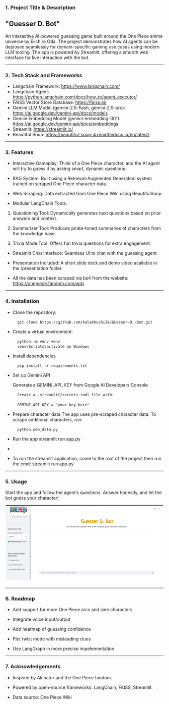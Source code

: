 
### **1. Project Title & Description**

## "Guesser D. Bot" 

An interactive AI-powered guessing game built around the One Piece anime universe by Eiichiro Oda.
The project demonstrates how AI agents can be deployed seamlessly for domain-specific gaming use cases using modern LLM tooling.
The app is powered by Streamlit, offering a smooth web interface for live interaction with the bot.

---

### **2. Tech Stack and Frameworks** 

* Langchain Framework: https://www.langchain.com/
* Langchain Agent: https://python.langchain.com/docs/how_to/agent_executor/
* FAISS Vector Store Database: https://faiss.ai/
* Gemini LLM Model (gemini-2.5-flash, gemini-2.5-pro): https://ai.google.dev/gemini-api/docs/models
* Gemini Embedding Model (gemini-embedding-001): https://ai.google.dev/gemini-api/docs/embeddings 
* Streamlit: https://streamlit.io/
* Beautiful Soup: https://beautiful-soup-4.readthedocs.io/en/latest/


---

### **3. Features**

* Interactive Gameplay: Think of a One Piece character, and the AI agent will try to guess it by asking smart, dynamic questions.

* RAG System: Built using a Retrieval-Augmented Generation system trained on scraped One Piece character data.

* Web Scraping: Data extracted from One Piece Wiki using BeautifulSoup.

* Modular LangChain Tools:

1. Questioning Tool: Dynamically generates next questions based on prior answers and context.

2. Summarizer Tool: Produces pirate-toned summaries of characters from the knowledge base.

3. Trivia Mode Tool: Offers fun trivia questions for extra engagement.

* Streamlit Chat Interface: Seamless UI to chat with the guessing agent.

* Presentation Included: A short slide deck and demo video available in the /presentation folder.

* All the data has been scraped via bs4 from the website: https://onepiece.fandom.com/wiki


---

### **4. Installation**



* Clone the repository:

        git clone https://github.com/kalakhushi18/Guesser-D.-Bot.git

* Create a virtual environment: 

        python -m venv venv
        venv\Scripts\activate on Windows

* Install dependencies 

        pip install -r requirements.txt

* Set up Gemini API

    Generate a GEMINI_API_KEY from Google AI Developers Console

        Create a .streamlit/secrets.toml file with:

        GEMINI_API_KEY = "your-key-here"


* Prepare character data
  The app uses pre-scraped character data. To scrape additional characters, run:
  
        python web_data.py
* Run the app
        streamlit run app.py 
* 
* To run the streamlit application, come to the root of the project then run the cmd: streamlit run app.py


---

### **5. Usage**

Start the app and follow the agent’s questions. Answer honestly, and let the bot guess your character!

![alt text](image.png)

---


### **6. Roadmap** 

 * Add support for more One Piece arcs and side characters

 * Integrate voice input/output

 * Add heatmap of guessing confidence

 * Plot twist mode with misleading clues

 * Use LangGraph in more precise impelementation

---
### **7. Acknowledgements**

* Inspired by Akinator and the One Piece fandom.

* Powered by open-source frameworks: LangChain, FAISS, Streamlit.

* Data source: One Piece Wiki



